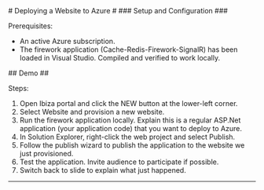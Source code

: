 ﻿<a name="title" />
# Deploying a Website to Azure #

<a name="Setup" />
### Setup and Configuration ###

Prerequisites: 

- An active Azure subscription.
- The firework application (Cache-Redis-Firework-SignalR) has been loaded in Visual Studio. Compiled and verified to work locally.

<a name="Demo" />
## Demo ##

Steps:

1. Open Ibiza portal and click the NEW button at the lower-left corner.
2. Select Website and provision a new website.
3. Run the firework application locally. Explain this is a regular ASP.Net application (your application code) that you want to deploy to Azure.
4. In Solution Explorer, right-click the web project and select Publish.
5. Follow the publish wizard to publish the application to the website we just provisioned.
6. Test the application. Invite audience to participate if possible.
7. Switch back to slide to explain what just happened.

---
